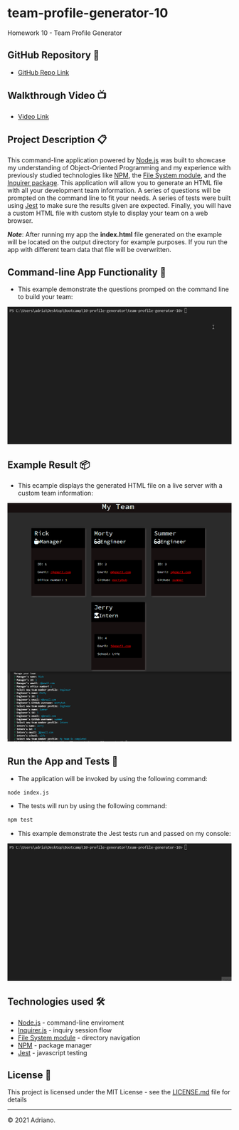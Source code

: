 # team-profile-generator-10


Homework 10 - Team Profile Generator


## GitHub Repository 🚀

- [GitHub Repo Link](https://github.com/AdrianoArmen/team-profile-generator-10)

## Walkthrough Video 📺

- [Video Link](https://www.loom.com/share/03af87a8811f43a5b04072d99d5c08fb)

## Project Description 📋

This command-line application powered by [Node.js](https://nodejs.org/es/) was built to showcase my understanding of Object-Oriented Programming and my experience with previously studied technologies like [NPM](https://www.npmjs.com/), the [File System module](https://nodejs.org/api/fs.html), and the [Inquirer package](https://www.npmjs.com/package/inquirer). This application will allow you to generate an HTML file with all your development team information. A series of questions will be prompted on the command line to fit your needs. A series of tests were built using [Jest](https://jestjs.io/docs/getting-started) to make sure the results given are expected. Finally, you will have a custom HTML file with custom style to display your team on a web browser.

**_Note_**: After running my app the **index.html** file generated on the example will be located on the output directory for example purposes. If you run the app with different team data that file will be overwritten. 


## Command-line App Functionality 🔧

- This example demonstrate the questions promped on the command line to build your team:


![Command line application functionality displaying questions about a develpment team](./assets/appfunctionality.gif)


## Example Result 📦

- This ecample displays the generated HTML file on a live server with a custom team information:

![HTML webpage titled “My Team” features a Rick and Morty themed team example](./assets/profile-generator.png)


## Run the App and Tests 💾

-  The application will be invoked by using the following command:

```bash
node index.js
```

-  The tests will run by using the following command:

```bash
npm test
```

- This example demonstrate the Jest tests run and passed on my console:


![Command line tests run and passed on consolee](./assets/apptests.gif)

## Technologies used 🛠️

- [Node.js](https://nodejs.org/es/) - command-line enviroment
- [Inquirer.js](https://www.npmjs.com/package/inquirer) - inquiry session flow
- [File System module](https://nodejs.org/api/fs.html) - directory navigation
- [NPM](https://www.npmjs.com/) - package manager
- [Jest](https://jestjs.io/docs/getting-started) - javascript testing

## License 📄

This project is licensed under the MIT License - see the [LICENSE.md](LICENSE.md) file for details

---

© 2021 Adriano.


